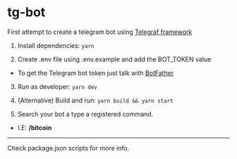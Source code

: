 # tg-bot

First attempt to create a telegram bot using [Telegraf framework](https://telegraf.js.org)

1. Install dependencies:
`yarn`

2. Create .env file using .env.example and add the BOT_TOKEN value

* To get the Telegram bot token just talk with [BotFather](https://core.telegram.org/bots#6-botfather)

3. Run as developer:
`yarn dev`

3. (Alternative) Build and run:
`yarn build && yarn start`

4. Search your bot a type a registered command.

* I.E: **/bitcoin** 
---

Check package.json scripts for more info.
